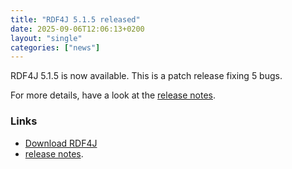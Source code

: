 ```yaml
---
title: "RDF4J 5.1.5 released"
date: 2025-09-06T12:06:13+0200
layout: "single"
categories: ["news"]
---
```

RDF4J 5.1.5 is now available. This is a patch release fixing 5 bugs.

For more details, have a look at the [release notes](/release-notes/5.1.5).
<!--more-->
### Links

- [Download RDF4J](/download/)
- [release notes](/release-notes/5.1.5).

